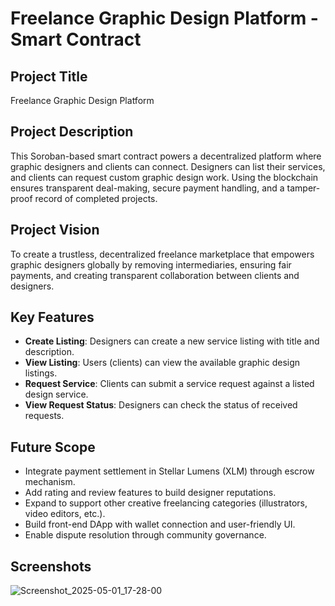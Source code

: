# Freelance Graphic Design Platform - Smart Contract

## Project Title
Freelance Graphic Design Platform

## Project Description
This Soroban-based smart contract powers a decentralized platform where graphic designers and clients can connect. Designers can list their services, and clients can request custom graphic design work. Using the blockchain ensures transparent deal-making, secure payment handling, and a tamper-proof record of completed projects.

## Project Vision
To create a trustless, decentralized freelance marketplace that empowers graphic designers globally by removing intermediaries, ensuring fair payments, and creating transparent collaboration between clients and designers.

## Key Features
- **Create Listing**: Designers can create a new service listing with title and description.
- **View Listing**: Users (clients) can view the available graphic design listings.
- **Request Service**: Clients can submit a service request against a listed design service.
- **View Request Status**: Designers can check the status of received requests.

## Future Scope
- Integrate payment settlement in Stellar Lumens (XLM) through escrow mechanism.
- Add rating and review features to build designer reputations.
- Expand to support other creative freelancing categories (illustrators, video editors, etc.).
- Build front-end DApp with wallet connection and user-friendly UI.
- Enable dispute resolution through community governance.

## Screenshots
![Screenshot_2025-05-01_17-28-00](https://github.com/user-attachments/assets/5c5f3026-7a5b-4ef9-a858-4809010614af)

